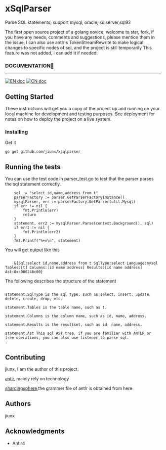 # xSqlParser

Parse SQL statements, support mysql, oracle, sqlserver,sql92

The first open source project of a golang novice, welcome to star, fork, if you have any needs, comments and suggestions, please mention them in the issue, I can also use antlr's TokenStreamRewrite to make logical changes to specific nodes of sql, and the project is still temporarily This feature was not added, I can add it if needed.

### DOCUMENTATION📜

<hr>

[![EN doc](https://img.shields.io/badge/document-English-blue.svg)](https://github.com/jiunx/xsqlparser/blob/master/README.md)
[![CN doc](https://img.shields.io/badge/文档-中文版-blue.svg)](https://github.com/jiunx/xsqlparser/blob/master/README-cn.md)
## Getting Started

These instructions will get you a copy of the project up and running on your local machine for development and testing purposes. See deployment for notes on how to deploy the project on a live system.


### Installing

Get it

```
go get github.com/jiunx/xsqlparser
```



## Running the tests

You can use the test code in parser_test.go to test that the parser parses the sql statement correctly.

```
    sql := "select id,name,address from t"
    parserFactory := parser.GetParserFactoryInstance()
    mysqlParser, err := parserFactory.GetParser(util.Mysql)
    if err != nil {
        fmt.Println(err)
        return
    }
    statement, err2 := mysqlParser.Parse(context.Background(), sql)
    if err2 != nil {
        fmt.Println(err2)
    }
    fmt.Printf("%+v\n", statement)
```
You will get output like this
```

    &{Sql:select id,name,address from t SqlType:select Language:mysql Tables:[t] Columns:[id name address] Results:[id name address] Ast:0xc000246c00}

```
The following describes the structure of the statement
```

statement.SqlType is the sql type, such as select, insert, update, delete, create, drop, etc.

statement.Tables is the table name, such as t.

statement.Columns is the column name, such as id, name, address.

statement.Results is the resultset, such as id, name, address.

statement.Ast This sql AST tree, if you are familiar with ANTLR or tree operations, you can also use listener to parse sql.
.
```

## Contributing
jiunx,  I am the author of this project.

[antlr](https://github.com/antlr/antlr4),  mainly rely on technology

[shardingsphere](https://github.com/apache/shardingsphere),the grammer file of antlr is obtained from here

## Authors

jiunx

## Acknowledgments

* Antlr4

